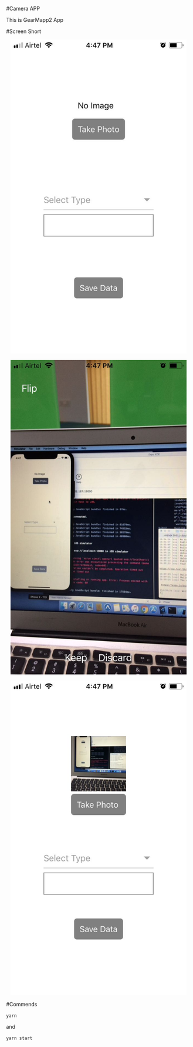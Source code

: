 #Camera APP

This is GearMapp2 App

#Screen Short
<p align="center">
    <img alt="awesome" src="main.jpeg" width="480" />
</p>
<p align="center">
    <img alt="awesome" src="camera.jpeg" width="480" />
</p>
<p align="center">
    <img alt="awesome" src="afterClick.jpeg" width="480" />
</p>

#Commends
```
yarn
```

and

```
yarn start
```